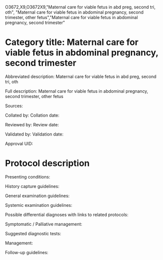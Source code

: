 O3672,X9,O3672X9,"Maternal care for viable fetus in abd preg, second tri, oth", "Maternal care for viable fetus in abdominal pregnancy, second trimester, other fetus","Maternal care for viable fetus in abdominal pregnancy, second trimester"
# Category title: Maternal care for viable fetus in abdominal pregnancy, second trimester

Abbreviated description: Maternal care for viable fetus in abd preg, second tri, oth

Full description: Maternal care for viable fetus in abdominal pregnancy, second trimester, other fetus

Sources:

Collated by:
Collation date:

Reviewed by:
Review date:

Validated by:
Validation date:

Approval UID:

# Protocol description

Presenting conditions:

History capture guidelines:

General examination guidelines:

Systemic examination guidelines:

Possible differential diagnoses with links to related protocols:

Symptomatic / Palliative management:

Suggested diagnostic tests:

Management:

Follow-up guidelines:
